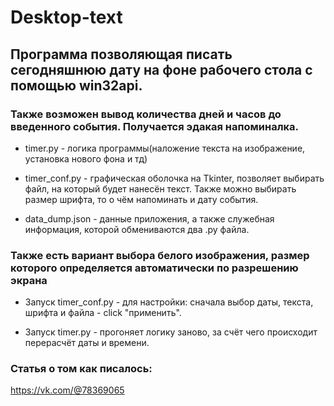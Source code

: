# Desktop-text
## Программа позволяющая писать сегодняшнюю дату на фоне рабочего стола с помощью win32api.
### Также возможен вывод количества дней и часов до введенного события. Получается эдакая напоминалка.

- timer.py - логика программы(наложение текста на изображение, установка нового фона и тд)

- timer_conf.py - графическая оболочка на Tkinter, позволяет выбирать файл, на который будет нанесён текст.
Также можно выбирать размер шрифта, то о чём напоминать и дату события.

- data_dump.json - данные приложения, а также служебная информация, которой обмениваются два .py файла.

### Также есть вариант выбора белого изображения, размер которого определяется автоматически по разрешению экрана

- Запуск timer_conf.py - для настройки: сначала выбор даты, текста, шрифта и файла - click "применить".

- Запуск timer.py - прогоняет логику заново, за счёт чего происходит перерасчёт даты и времени.

### Статья о том как писалось:
https://vk.com/@78369065

